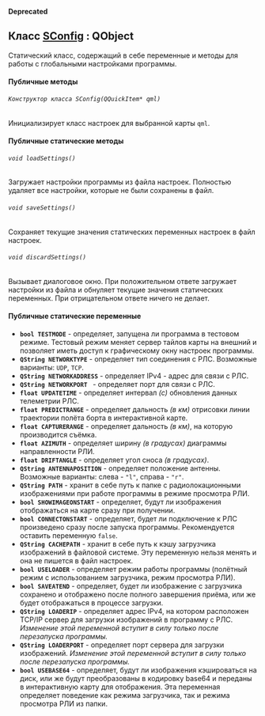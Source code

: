 **Deprecated**

## Класс <u>SConfig</u>  :  QObject

Статический класс, содержащий в себе переменные и методы для работы с глобальными настройками программы.

#### Публичные методы

###### `Конструктор класса SConfig(QQuickItem* qml)`

Инициализирует класс настроек для выбранной карты `qml`.



#### Публичные статические методы

###### `void loadSettings()`

Загружает настройки программы из файла настроек. Полностью удаляет все настройки, которые не были сохранены в файл.

###### `void saveSettings()`

Сохраняет текущие значения статических переменных настроек в файл настроек.

###### `void discardSettings()`

Вызывает диалоговое окно. При положительном ответе загружает настройки из файла и обнуляет текущие значения статических переменных. При отрицательном ответе ничего не делает.

#### Публичные статические переменные

- **`bool TESTMODE`** - определяет, запущена ли программа в тестовом режиме. Тестовый режим меняет сервер тайлов карты на внешний и позволяет иметь доступ к графическому окну настроек программы.
- **`QString NETWORKTYPE`** - определяет тип соединения с РЛС. Возможные варианты: `UDP`, `TCP`.
- **`QString NETWORKADDRESS`** - определяет IPv4 - адрес для связи с РЛС.
- **`QString NETWORKPORT `** - определяет порт для связи с РЛС.
- **`float UPDATETIME`** - определяет интервал *(с)* обновления данных телеметрии РЛС.
- **`float PREDICTRANGE`** - определяет дальность *(в км)* отрисовки линии траектории полёта борта в интерактивной карте.
- **`float CAPTURERANGE`** - определяет дальность *(в км)*, на которую производится съёмка.
- **`float AZIMUTH`** - определяет ширину *(в градусах)* диаграммы направленности РЛИ.
- **`float DRIFTANGLE`** - определяет угол сноса *(в градусах)*.
- **`QString ANTENNAPOSITION`** - определяет положение антенны. Возможные варианты: слева -  `"l"`, справа - `"r"`.
- **`QString PATH`** - хранит в себе путь к папке с радиолокационными изображениями при работе программы в режиме просмотра РЛИ.
- **`bool SHOWIMAGEONSTART`** - определяет, будут ли изображения отображаться на карте сразу при получении.
- **`bool CONNECTONSTART`** - определяет, будет ли подключение к РЛС произведено сразу после запуска программы. Рекомендуется оставить переменную `false`.
- **`QString CACHEPATH`** - хранит в себе путь к кэшу загрузчика изображений в файловой системе. Эту переменную нельзя менять и она не пишется в файл настроек.
- **`bool USELOADER`** - определяет режим работы программы (полётный режим с использованием загрузчика, режим просмотра РЛИ).
- **`bool SAVEATEND`** - определяет, будет ли изображение с загрузчика сохранено и отображено после полного завершения приёма, или же будет отображаться в процессе загрузки.
- **`QString LOADERIP`** - определяет адрес IPv4, на котором расположен TCP/IP сервер для загрузки изображений в программу с РЛС. *Изменение этой переменной вступит в силу только после перезапуска программы.*
- **`QString LOADERPORT`** - определяет порт сервера для загрузки изображений. *Изменение этой переменной вступит в силу только после перезапуска программы.*
- **`bool USEBASE64`** - определяет, будут ли изображения кэшироваться на диск, или же будут преобразованы в кодировку base64 и переданы в интерактивную карту для отображения. Эта переменная определяет поведение как режима загрузчика, так и режима просмотра РЛИ из папки.
